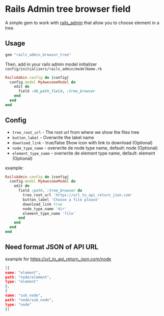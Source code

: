 
# Rails Admin tree browser field

A simple gem to work with [rails_admin](https://github.com/sferik/rails_admin) that allow you to choose element in a tree.

## Usage


```ruby
gem "rails_admin_browser_tree"
```

Then, add in your rails admin model initializer<br/>
``` config/initializers/rails_admin/modelName.rb ```

```ruby
RailsAdmin.config do |config|
  config.model MyAwesomeModel do
    edit do
      field :db_path_field, :tree_browser
    end
  end
end
```

## Config

- `tree_root_url` - The root url from where we show the files tree
- `button_label` - Overwrite the label name
- `download_link` - true/false Show icon with link to download (Optional)
- `node_type_name` - overwrite de node type name, default: node (Optional)
- `element_type_name` - overwrite de element type name, default: element (Optional)

example:

```ruby
RailsAdmin.config do |config|
  config.model MyAwesomeModel do
    edit do
      field :path, :tree_browser do
        tree_root_url 'https://url_to_api_return_json.com'
        button_label 'Choose a file please'
        download_link true
        node_type_name 'dir'
        element_type_name 'file'
      end
    end
  end
end
```
## Need format JSON of API URL

example for https://url_to_api_return_json.com/node

```json
[{
name: "element",
path: "node/element",
type: "element"
},
{
name: "sub_node",
path: "node/sub_node",
type: "node"
}]
```

